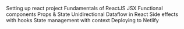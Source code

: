 Setting up react project
Fundamentals of ReactJS
JSX
Functional components
Props & State
Unidirectional Dataflow in React
Side effects with hooks
State management with context
Deploying to Netlify